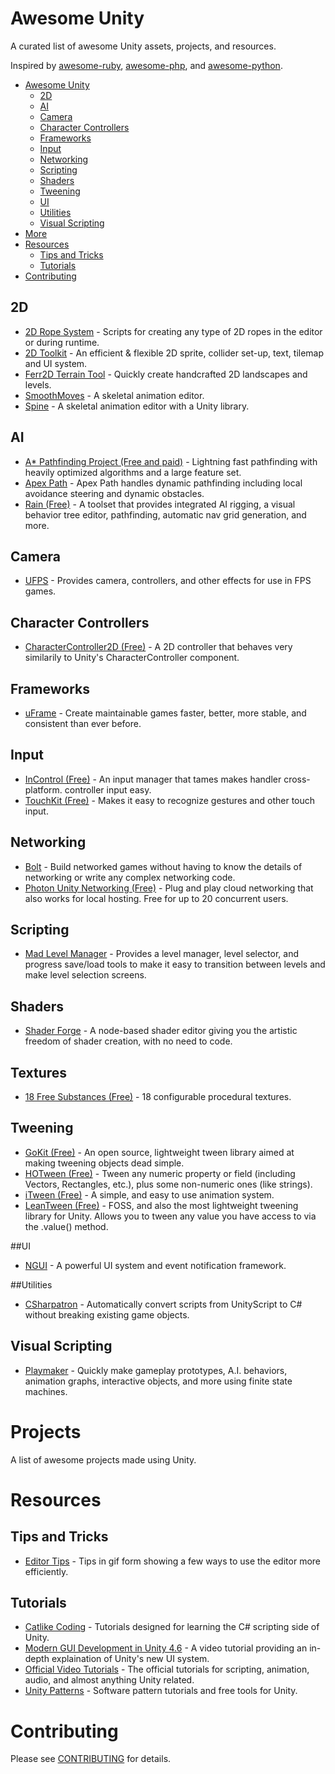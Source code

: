 Awesome Unity
=============

A curated list of awesome Unity assets, projects, and resources.

Inspired by [awesome-ruby](https://github.com/markets/awesome-ruby), [awesome-php](https://github.com/ziadoz/awesome-php), and [awesome-python](https://github.com/vinta/awesome-python).

- [Awesome Unity](#awesome-unity)
  - [2D](#2d)
  - [AI](#ai)
  - [Camera](#camera)
  - [Character Controllers](#character-controllers)
  - [Frameworks](#frameworks)
  - [Input](#input)
  - [Networking](#networking)
  - [Scripting](#scripting)
  - [Shaders](#shaders)
  - [Tweening](#tweening)
  - [UI](#ui)
  - [Utilities](#utilities)
  - [Visual Scripting](#visual-scripting)
- [More](#more)
- [Resources](#resources)
  - [Tips and Tricks](#tips-and-tricks)
  - [Tutorials](#tutorials)
- [Contributing](#contributing)

## 2D

* [2D Rope System](https://www.assetstore.unity3d.com/en/#!/content/17722) - Scripts for creating any type of 2D ropes in the editor or during runtime.
* [2D Toolkit](http://www.unikronsoftware.com/2dtoolkit) - An efficient & flexible 2D sprite, collider set-up, text, tilemap and UI system.
* [Ferr2D Terrain Tool](https://www.assetstore.unity3d.com/en/#!/content/11653) - Quickly create handcrafted 2D landscapes and levels.
* [SmoothMoves](https://www.assetstore.unity3d.com/en/#!/content/2844) - A skeletal animation editor.
* [Spine](http://esotericsoftware.com) - A skeletal animation editor with a Unity library.

## AI

* [A* Pathfinding Project (Free and paid)](http://arongranberg.com/astar/) - Lightning fast pathfinding with heavily optimized algorithms and a large feature set.
* [Apex Path](https://www.assetstore.unity3d.com/en/#!/content/17943) - Apex Path handles dynamic pathfinding including local avoidance steering and dynamic obstacles.
* [Rain (Free)](http://rivaltheory.com/rain) - A toolset that provides integrated AI rigging, a visual behavior tree editor,  pathfinding, automatic nav grid generation, and more.

## Camera

* [UFPS](https://www.assetstore.unity3d.com/en/#!/content/2943) - Provides camera, controllers, and other effects for use in FPS games.

## Character Controllers

* [CharacterController2D (Free)](https://github.com/prime31/CharacterController2D) - A 2D controller that behaves very similarily to Unity's CharacterController component.

## Frameworks

* [uFrame](https://www.assetstore.unity3d.com/en/#!/content/14381) - Create maintainable games faster, better, more stable, and consistent than ever before.

## Input

* [InControl (Free)](https://github.com/pbhogan/InControl) - An input manager that tames makes handler cross-platform. controller input easy.
* [TouchKit (Free)](https://github.com/prime31/TouchKit) - Makes it easy to recognize gestures and other touch input.

## Networking

* [Bolt](https://www.assetstore.unity3d.com/en/#!/content/18358) - Build networked games without having to know the details of networking or write any complex networking code.
* [Photon Unity Networking (Free)](https://www.assetstore.unity3d.com/en/#!/content/1786) - Plug and play cloud networking that also works for local hosting. Free for up to 20 concurrent users.

## Scripting
* [Mad Level Manager](https://www.assetstore.unity3d.com/en/#!/content/10070) - Provides a level manager, level selector, and progress save/load tools to make it easy to transition between levels and make level selection screens.

## Shaders
* [Shader Forge](https://www.assetstore.unity3d.com/en/#!/content/14147) - A node-based shader editor giving you the artistic freedom of shader creation, with no need to code.

## Textures

* [18 Free Substances (Free)](https://www.assetstore.unity3d.com/en/#!/content/1352) - 18 configurable procedural textures.

## Tweening

* [GoKit (Free)](https://www.assetstore.unity3d.com/en/#!/content/3663) - An open source, lightweight tween library aimed at making tweening objects dead simple.
* [HOTween (Free)](https://www.assetstore.unity3d.com/en/#!/content/3311) - Tween any numeric property or field (including Vectors, Rectangles, etc.), plus some non-numeric ones (like strings). 
* [iTween (Free)](https://www.assetstore.unity3d.com/en/#!/content/84) - A simple, and easy to use animation system.
* [LeanTween (Free)](https://www.assetstore.unity3d.com/en/#!/content/3595) - FOSS, and also the most lightweight tweening library for Unity. Allows you to tween any value you have access to via the .value() method.

##UI

* [NGUI](https://www.assetstore.unity3d.com/en/#!/content/2413) - A powerful UI system and event notification framework.

##Utilities

* [CSharpatron](https://www.assetstore.unity3d.com/en/#!/content/20232) - Automatically convert scripts from UnityScript to C# without breaking existing game objects.

## Visual Scripting

* [Playmaker](https://www.assetstore.unity3d.com/en/#!/content/368) - Quickly make gameplay prototypes, A.I. behaviors, animation graphs, interactive objects, and more using finite state machines.

# Projects

A list of awesome projects made using Unity.

# Resources

## Tips and Tricks

* [Editor Tips](http://imgur.com/a/2w7zd) - Tips in gif form showing a few ways to use the editor more efficiently.

## Tutorials

* [Catlike Coding](http://catlikecoding.com/unity/tutorials/) - Tutorials designed for learning the C# scripting side of Unity.
* [Modern GUI Development in Unity 4.6](https://www.youtube.com/playlist?list=PLt_Y3Hw1v3QTEbh8fQV1DUOUIh9nF0k6c) - A video tutorial providing an in-depth explaination of Unity's new UI system. 
* [Official Video Tutorials](http://unity3d.com/learn/tutorials/modules) - The official tutorials for scripting, animation, audio, and almost anything Unity related.
* [Unity Patterns](http://unitypatterns.com/) - Software pattern tutorials and free tools for Unity.

# Contributing
Please see [CONTRIBUTING](https://github.com/RyanNielson/awesome-unity/blob/master/CONTRIBUTING.md) for details.

